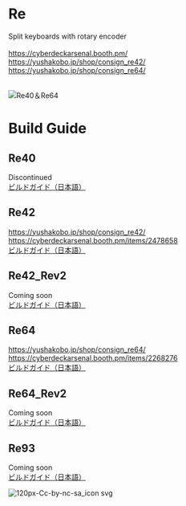 # Re
Split keyboards with rotary encoder<br>
<br>
https://cyberdeckarsenal.booth.pm/<br>
https://yushakobo.jp/shop/consign_re42/<br>
https://yushakobo.jp/shop/consign_re64/<br>
<br>

![Re40＆Re64](https://user-images.githubusercontent.com/58157342/89754003-38164080-db15-11ea-95b6-936866eccc6a.JPG)

# Build Guide
## Re40
Discontinued<br>
[ビルドガイド（日本語）](Re40/Documents/buildguide_v1.0.md)
## Re42
https://yushakobo.jp/shop/consign_re42/<br>
https://cyberdeckarsenal.booth.pm/items/2478658<br>
[ビルドガイド（日本語）](Re42/Documents/buildguide_v1.0.md)
## Re42_Rev2
Coming soon<br>
[ビルドガイド（日本語）](Re42/Documents/rev2_buildguide_v1.0.md)
## Re64
https://yushakobo.jp/shop/consign_re64/<br>
https://cyberdeckarsenal.booth.pm/items/2268276<br>
[ビルドガイド（日本語）](Re64/Documents/buildguide_v1.0.md)
## Re64_Rev2
Coming soon<br>
[ビルドガイド（日本語）](Re64/Documents/rev2_buildguide_v1.0.md)
## Re93
Coming soon<br>
[ビルドガイド（日本語）](Re93/Documents/buildguide_v1.0.md)

![120px-Cc-by-nc-sa_icon svg](https://user-images.githubusercontent.com/58157342/87903527-24883480-ca97-11ea-86a5-e6abcf258247.png)
